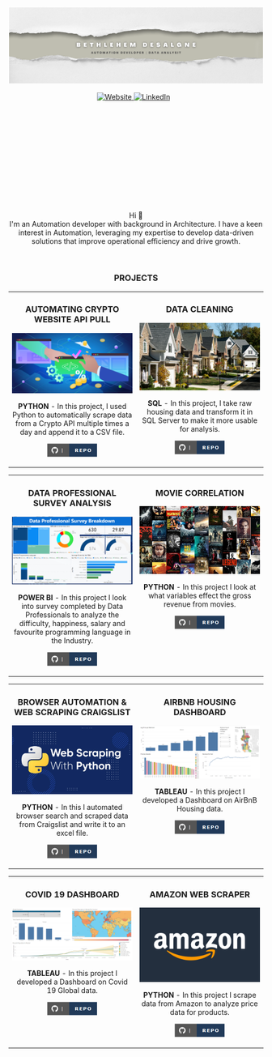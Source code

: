 ![Cover Image](https://github.com/BethlehemDesalgne/bethlehemdesalgne/blob/main/images/cover%20-%20Copy.png)



<div align="center" style="padding-bottom: 100px;"> <!-- Adjust padding-bottom to manage space -->
  <a href="https://bethlehemdesalgne.github.io/">
    <img src="https://img.shields.io/static/v1?label=%7C&message=website&labelColor=42494F&color=213a59&style=for-the-badge&logo=HTML5&logo-color=white" alt="Website" title="Visit my website!">
  </a>
  <a href="https://www.linkedin.com/in/bethlehem-desalgne/" style="margin-right: 10px;">
    <img src="https://img.shields.io/static/v1?label=%7C&message=linkedin&labelColor=42494F&color=213a59&style=for-the-badge&logo=HTML5&logo-color=white" width="31.5" alt="LinkedIn" title="Connect on LinkedIn">
  </a>
</div>
<br> <!-- Adds a space before the greeting -->
<div align="center" style="padding-top: 100px;"> <!-- Adjust padding-top to manage space -->
Hi 👋
</div>
<div align="center">
I'm an Automation developer with background in Architecture. I have a keen interest in Automation, leveraging my expertise to develop data-driven solutions that improve operational efficiency and drive growth. 
</div>


<br> <!-- Adds a space before the greeting -->


<div align="center"><h3>PROJECTS</h3></div>

<table>
  <tr>
    <td valign="top" width="50%">
      <div align="center">
        <h3>AUTOMATING CRYPTO WEBSITE API PULL</h3>
        <img src="https://github.com/BethlehemDesalgne/BethlehemDesalgne.github.io/blob/main/images/api.png" alt="API Screenshot" width="100%" />
      </div>
      <p align="center"><strong>PYTHON</strong> - In this project, I used Python to automatically scrape data from a Crypto API multiple times a day and append it to a CSV file.</p>
      <p align="center"><a href="https://github.com/BethlehemDesalgne/Automating-Crypto-Website-API-Pull-Using-Python">
        <img src="https://github.com/BethlehemDesalgne/BethlehemDesalgne.github.io/blob/main/images/repo.png" width="100px"/>
      </a></p>
    </td>
    <td valign="top" width="50%">
      <div align="center">
        <h3>DATA CLEANING</h3>
        <img src="https://github.com/BethlehemDesalgne/BethlehemDesalgne.github.io/blob/main/images/Houses.jpg" alt="SQL Screenshot" width="100%" />
      </div>
      <p align="center"><strong>SQL</strong> - In this project, I take raw housing data and transform it in SQL Server to make it more usable for analysis.</p>
      <p align="center"><a href="https://github.com/BethlehemDesalgne/Data-Cleaning-in-SQL">
        <img src="https://github.com/BethlehemDesalgne/BethlehemDesalgne.github.io/blob/main/images/repo.png" width="100px"/>
      </a></p>
    </td>
  </tr>
</table>

<table>
  <tr>
    <td valign="top" width="50%">
      <div align="center">
        <h3>DATA PROFESSIONAL SURVEY ANALYSIS</h3>
        <img src="https://github.com/BethlehemDesalgne/BethlehemDesalgne.github.io/blob/main/images/Data%20P.png" alt="API Screenshot" width="100%" />
      </div>
      <p align="center"><strong>POWER BI</strong> - In this project I look into survey completed by Data Professionals to analyze the difficulty, happiness, salary and favourite programming language in the Industry.</p>
      <p align="center"><a href="https://github.com/BethlehemDesalgne/Automating-Crypto-Website-API-Pull-Using-Python">
        <img src="https://github.com/BethlehemDesalgne/BethlehemDesalgne.github.io/blob/main/images/repo.png" width="100px"/>
      </a></p>
    </td>
    <td valign="top" width="50%">
      <div align="center">
        <h3>MOVIE CORRELATION</h3>
        <img src="https://github.com/BethlehemDesalgne/BethlehemDesalgne.github.io/blob/main/images/movie.jpg" alt="SQL Screenshot" width="100%" />
      </div>
      <p align="center"><strong>PYTHON</strong> - In this project I look at what variables effect the gross revenue from movies.</p>
      <p align="center"><a href="https://github.com/BethlehemDesalgne/Data-Cleaning-in-SQL">
        <img src="https://github.com/BethlehemDesalgne/BethlehemDesalgne.github.io/blob/main/images/repo.png" width="100px"/>
      </a></p>
    </td>
  </tr>
</table>

<table>
  <tr>
    <td valign="top" width="50%">
      <div align="center">
        <h3>BROWSER AUTOMATION & WEB SCRAPING CRAIGSLIST</h3>
        <img src="https://github.com/BethlehemDesalgne/BethlehemDesalgne.github.io/blob/main/images/web%20scraping.jpg" alt="API Screenshot" width="100%" />
      </div>
      <p align="center"><strong>PYTHON</strong> - In this I automated browser search and scraped data from Craigslist and write it to an excel file.</p>
      <p align="center"><a href="https://github.com/BethlehemDesalgne/Automating-Crypto-Website-API-Pull-Using-Python">
        <img src="https://github.com/BethlehemDesalgne/BethlehemDesalgne.github.io/blob/main/images/repo.png" width="100px"/>
      </a></p>
    </td>
    <td valign="top" width="50%">
      <div align="center">
        <h3>AIRBNB HOUSING DASHBOARD</h3>
        <img src="https://github.com/BethlehemDesalgne/BethlehemDesalgne.github.io/blob/main/images/Airbnb.png" alt="SQL Screenshot" width="100%" />
      </div>
      <p align="center"><strong>TABLEAU</strong> - In this project I developed a Dashboard on AirBnB Housing data.</p>
      <p align="center"><a href="https://github.com/BethlehemDesalgne/Data-Cleaning-in-SQL">
        <img src="https://github.com/BethlehemDesalgne/BethlehemDesalgne.github.io/blob/main/images/repo.png" width="100px"/>
      </a></p>
    </td>
  </tr>
</table>

<table>
  <tr>
    <td valign="top" width="50%">
      <div align="center">
        <h3>COVID 19 DASHBOARD</h3>
        <img src="https://github.com/BethlehemDesalgne/BethlehemDesalgne.github.io/blob/main/images/Covid%20Tableau.png" alt="API Screenshot" width="100%" />
      </div>
      <p align="center"><strong>TABLEAU</strong> - In this project I developed a Dashboard on Covid 19 Global data.</p>
      <p align="center"><a href="https://github.com/BethlehemDesalgne/Automating-Crypto-Website-API-Pull-Using-Python">
        <img src="https://github.com/BethlehemDesalgne/BethlehemDesalgne.github.io/blob/main/images/repo.png" width="100px"/>
      </a></p>
    </td>
    <td valign="top" width="50%">
      <div align="center">
        <h3>AMAZON WEB SCRAPER</h3>
        <img src="https://github.com/BethlehemDesalgne/BethlehemDesalgne.github.io/blob/main/images/amazon.png" alt="SQL Screenshot" width="100%" />
      </div>
      <p align="center"><strong>PYTHON</strong> - In this project I scrape data from Amazon to analyze price data for products.</p>
      <p align="center"><a href="https://github.com/BethlehemDesalgne/Data-Cleaning-in-SQL">
        <img src="https://github.com/BethlehemDesalgne/BethlehemDesalgne.github.io/blob/main/images/repo.png" width="100px"/>
      </a></p>
    </td>
  </tr>
</table>
